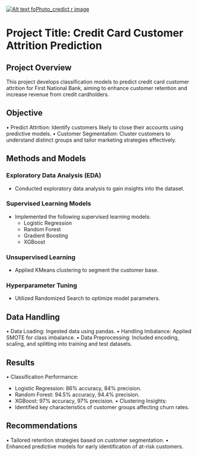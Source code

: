 [
![Alt text fo![Photo_credict](https://github.com/addmeGitHub/Churn-prediction/assets/157882773/cb8e43e0-5eec-4eea-804b-2ea3abe62c19)
r image](Photo_credit.webp)](https://raw.githubusercontent.com/addmeGitHub/Churn-prediction/main/Photo_credict.webp?token=GHSAT0AAAAAACNRTC6ISUE26AXIISYOELBCZRZKS5A)

# Project Title: Credit Card Customer Attrition Prediction

## Project Overview
This project develops classification models to predict credit card customer attrition for First National Bank, aiming to enhance customer retention and increase revenue from credit cardholders.

## Objective
•	Predict Attrition: Identify customers likely to close their accounts using predictive models.
•	Customer Segmentation: Cluster customers to understand distinct groups and tailor marketing strategies effectively.

## Methods and Models
### Exploratory Data Analysis (EDA)
- Conducted exploratory data analysis to gain insights into the dataset.

### Supervised Learning Models
- Implemented the following supervised learning models:
  - Logistic Regression
  - Random Forest
  - Gradient Boosting
  - XGBoost
### Unsupervised Learning
- Applied KMeans clustering to segment the customer base.
### Hyperparameter Tuning
- Utilized Randomized Search to optimize model parameters.

## Data Handling
• Data Loading: Ingested data using pandas.
• Handling Imbalance: Applied SMOTE for class imbalance.
• Data Preprocessing: Included encoding, scaling, and splitting into training and test datasets.

## Results
• Classification Performance:
  - Logistic Regression: 86% accuracy, 84% precision.
  - Random Forest: 94.5% accuracy, 94.4% precision.
  - XGBoost: 97% accuracy, 97% precision.
• Clustering Insights:
  - Identified key characteristics of customer groups affecting churn rates.

## Recommendations
• Tailored retention strategies based on customer segmentation.
• Enhanced predictive models for early identification of at-risk customers.


